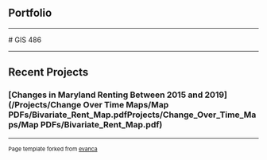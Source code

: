 ## Portfolio

---
<link type="text/css" rel="stylesheet" href="/style.css" />
# GIS 486 

---
## Recent Projects

### [Changes in Maryland Renting Between 2015 and 2019](/Projects/Change Over Time Maps/Map PDFs/Bivariate_Rent_Map.pdfProjects/Change_Over_Time_Maps/Map PDFs/Bivariate_Rent_Map.pdf)



---
<p style="font-size:11px">Page template forked from <a href="https://github.com/evanca/quick-portfolio">evanca</a></p>
<!-- Remove above link if you don't want to attibute -->
